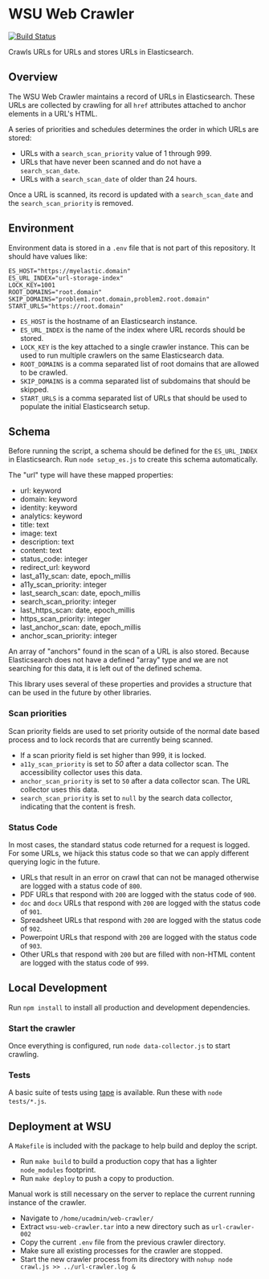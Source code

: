 # WSU Web Crawler

[![Build Status](https://travis-ci.org/washingtonstateuniversity/WSU-Web-Crawler.svg?branch=master)](https://travis-ci.org/washingtonstateuniversity/WSU-Web-Crawler)

Crawls URLs for URLs and stores URLs in Elasticsearch.

## Overview

The WSU Web Crawler maintains a record of URLs in Elasticsearch. These URLs are collected by crawling for all `href` attributes attached to anchor elements in a URL's HTML.

A series of priorities and schedules determines the order in which URLs are stored:

* URLs with a `search_scan_priority` value of 1 through 999.
* URLs that have never been scanned and do not have a `search_scan_date`.
* URLs with a `search_scan_date` of older than 24 hours.

Once a URL is scanned, its record is updated with a `search_scan_date` and the `search_scan_priority` is removed.

## Environment

Environment data is stored in a `.env` file that is not part of this repository. It should have values like:

```
ES_HOST="https://myelastic.domain"
ES_URL_INDEX="url-storage-index"
LOCK_KEY=1001
ROOT_DOMAINS="root.domain"
SKIP_DOMAINS="problem1.root.domain,problem2.root.domain"
START_URLS="https://root.domain"
```

* `ES_HOST` is the hostname of an Elasticsearch instance.
* `ES_URL_INDEX` is the name of the index where URL records should be stored.
* `LOCK_KEY` is the key attached to a single crawler instance. This can be used to run multiple crawlers on the same Elasticsearch data.
* `ROOT_DOMAINS` is a comma separated list of root domains that are allowed to be crawled.
* `SKIP_DOMAINS` is a comma separated list of subdomains that should be skipped.
* `START_URLS` is a comma separated list of URLs that should be used to populate the initial Elasticsearch setup.

## Schema

Before running the script, a schema should be defined for the `ES_URL_INDEX` in Elasticsearch. Run `node setup_es.js` to create this schema automatically.

The "url" type will have these mapped properties:

* url: keyword
* domain: keyword
* identity: keyword
* analytics: keyword
* title: text
* image: text
* description: text
* content: text
* status_code: integer
* redirect_url: keyword
* last_a11y_scan: date, epoch_millis
* a11y_scan_priority: integer
* last_search_scan: date, epoch_millis
* search_scan_priority: integer
* last_https_scan: date, epoch_millis
* https_scan_priority: integer
* last_anchor_scan: date, epoch_millis
* anchor_scan_priority: integer

An array of "anchors" found in the scan of a URL is also stored. Because Elasticsearch does not have a defined "array" type and we are not searching for this data, it is left out of the defined schema.

This library uses several of these properties and provides a structure that can be used in the future by other libraries.

### Scan priorities

Scan priority fields are used to set priority outside of the normal date based process and to lock records that are currently being scanned.

* If a scan priority field is set higher than 999, it is locked.
* `a11y_scan_priority` is set to *50* after a data collector scan. The accessibility collector uses this data.
* `anchor_scan_priority` is set to `50` after a data collector scan. The URL collector uses this data.
* `search_scan_priority` is set to `null` by the search data collector, indicating that the content is fresh.

### Status Code

In most cases, the standard status code returned for a request is logged. For some URLs, we hijack this status code so that we can apply different querying logic in the future.

* URLs that result in an error on crawl that can not be managed otherwise are logged with a status code of `800`.
* PDF URLs that respond with `200` are logged with the status code of `900`.
* `doc` and `docx` URLs that respond with `200` are logged with the status code of `901`.
* Spreadsheet URLs that respond with `200` are logged with the status code of `902`.
* Powerpoint URLs that respond with `200` are logged with the status code of `903`.
* Other URLs that respond with `200` but are filled with non-HTML content are logged with the status code of `999`.

## Local Development

Run `npm install` to install all production and development dependencies.

### Start the crawler

Once everything is configured, run `node data-collector.js` to start crawling.

### Tests

A basic suite of tests using [tape](https://github.com/substack/tape) is available. Run these with `node tests/*.js`.

## Deployment at WSU

A `Makefile` is included with the package to help build and deploy the script.

* Run `make build` to build a production copy that has a lighter `node_modules` footprint.
* Run `make deploy` to push a copy to production.

Manual work is still necessary on the server to replace the current running instance of the crawler.

* Navigate to `/home/ucadmin/web-crawler/`
* Extract `wsu-web-crawler.tar` into a new directory such as `url-crawler-002`
* Copy the current `.env` file from the previous crawler directory.
* Make sure all existing processes for the crawler are stopped.
* Start the new crawler process from its directory with `nohup node crawl.js >> ../url-crawler.log &`
